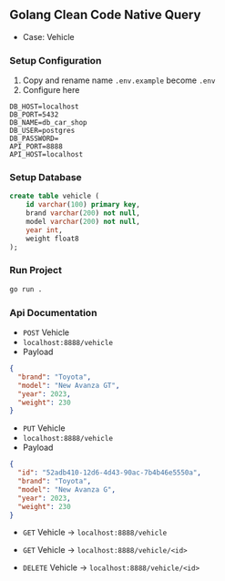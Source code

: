 ## Golang Clean Code Native Query

- Case: Vehicle

### Setup Configuration

1. Copy and rename name `.env.example` become `.env`
2. Configure here

```env
DB_HOST=localhost
DB_PORT=5432
DB_NAME=db_car_shop
DB_USER=postgres
DB_PASSWORD=
API_PORT=8888
API_HOST=localhost
```

### Setup Database

```sql
create table vehicle (
	id varchar(100) primary key,
	brand varchar(200) not null,
	model varchar(200) not null,
	year int,
	weight float8
);
```

### Run Project

```bash
go run .
```

### Api Documentation

- `POST` Vehicle
- `localhost:8888/vehicle`
- Payload

```json
{
  "brand": "Toyota",
  "model": "New Avanza GT",
  "year": 2023,
  "weight": 230
}
```

- `PUT` Vehicle
- `localhost:8888/vehicle`
- Payload

```json
{
  "id": "52adb410-12d6-4d43-90ac-7b4b46e5550a",
  "brand": "Toyota",
  "model": "New Avanza G",
  "year": 2023,
  "weight": 230
}
```

- `GET` Vehicle -> `localhost:8888/vehicle`

- `GET` Vehicle -> `localhost:8888/vehicle/<id>`

- `DELETE` Vehicle -> `localhost:8888/vehicle/<id>`
